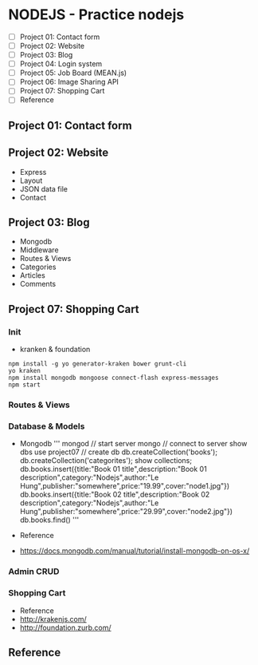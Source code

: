 # NODEJS - Practice nodejs
- [ ] Project 01: Contact form
- [ ] Project 02: Website
- [ ] Project 03: Blog
- [ ] Project 04: Login system
- [ ] Project 05: Job Board (MEAN.js)
- [ ] Project 06: Image Sharing API
- [ ] Project 07: Shopping Cart
- [ ] Reference

## Project 01: Contact form

## Project 02: Website
- Express
- Layout
- JSON data file
- Contact

## Project 03: Blog
- Mongodb
- Middleware
- Routes & Views
- Categories
- Articles
- Comments

## Project 07: Shopping Cart

### Init 
- kranken & foundation
```
npm install -g yo generator-kraken bower grunt-cli
yo kraken
npm install mongodb mongoose connect-flash express-messages
npm start
```

### Routes & Views

### Database & Models
- Mongodb
'''
mongod // start server
mongo // connect to server
show dbs
use project07 // create db 
db.createCollection('books');
db.createCollection('categorites');
show collections;
db.books.insert({title:"Book 01 title",description:"Book 01 description",category:"Nodejs",author:"Le Hung",publisher:"somewhere",price:"19.99",cover:"node1.jpg"})
db.books.insert({title:"Book 02 title",description:"Book 02 description",category:"Nodejs",author:"Le Hung",publisher:"somewhere",price:"29.99",cover:"node2.jpg"})
db.books.find()
'''

- Reference
 - https://docs.mongodb.com/manual/tutorial/install-mongodb-on-os-x/

### Admin CRUD

### Shopping Cart

- Reference
 - http://krakenjs.com/
 - http://foundation.zurb.com/

## Reference
